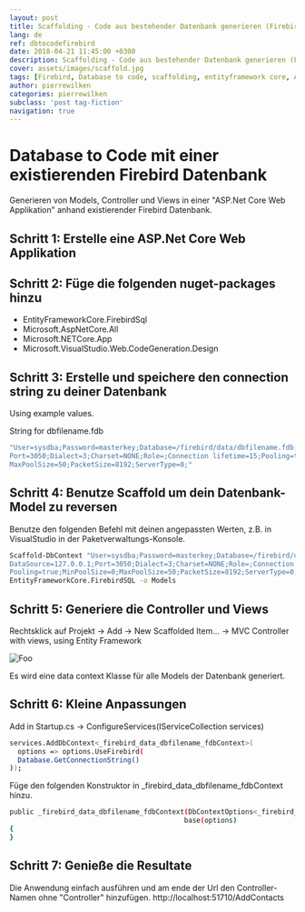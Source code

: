 ```yaml
---
layout: post
title: Scaffolding - Code aus bestehender Datenbank generieren (Firebird Datenbank)
lang: de
ref: dbtocodefirebird
date: 2018-04-21 11:45:00 +0300
description: Scaffolding - Code aus bestehender Datenbank generieren (Firebird Datenbank)
cover: assets/images/scaffold.jpg
tags: [Firebird, Database to code, scaffolding, entityframework core, ASP.Net Core]
author: pierrewilken
categories: pierrewilken
subclass: 'post tag-fiction'
navigation: true
---
```


# Database to Code mit einer existierenden Firebird Datenbank
Generieren von Models, Controller und Views in einer "ASP.Net Core Web Applikation" anhand existierender Firebird Datenbank.

## Schritt 1: Erstelle eine ASP.Net Core Web Applikation

## Schritt 2: Füge die folgenden nuget-packages hinzu
- EntityFrameworkCore.FirebirdSql
- Microsoft.AspNetCore.All
- Microsoft.NETCore.App
- Microsoft.VisualStudio.Web.CodeGeneration.Design

## Schritt 3: Erstelle und speichere den connection string zu deiner Datenbank 
Using example values.

String for dbfilename.fdb 
```sh
"User=sysdba;Password=masterkey;Database=/firebird/data/dbfilename.fdb;DataSource=127.0.0.1;
Port=3050;Dialect=3;Charset=NONE;Role=;Connection lifetime=15;Pooling=true;MinPoolSize=0;
MaxPoolSize=50;PacketSize=8192;ServerType=0;"
```

## Schritt 4: Benutze Scaffold um dein Datenbank-Model zu reversen
Benutze den folgenden Befehl mit deinen angepassten Werten, z.B. in VisualStudio in der Paketverwaltungs-Konsole.
```sh
Scaffold-DbContext "User=sysdba;Password=masterkey;Database=/firebird/data/dbfilename.fdb;
DataSource=127.0.0.1;Port=3050;Dialect=3;Charset=NONE;Role=;Connection lifetime=15;
Pooling=true;MinPoolSize=0;MaxPoolSize=50;PacketSize=8192;ServerType=0;"
EntityFrameworkCore.FirebirdSQL -o Models
```

## Schritt 5: Generiere die Controller und Views
Rechtsklick auf Projekt -> Add -> New Scaffolded Item...
-> MVC Controller with views, using Entity Framework

![Foo](http://pierrewilken.de/assets/img/dbtocode_fb.png)

Es wird eine data context Klasse für alle Models der Datenbank generiert.

## Schritt 6: Kleine Anpassungen
Add in Startup.cs -> ConfigureServices(IServiceCollection services)
 ```sh           
services.AddDbContext<_firebird_data_dbfilename_fdbContext>(
   options => options.UseFirebird(
   Database.GetConnectionString()
 ));
```

Füge den folgenden Konstruktor in _firebird_data_dbfilename_fdbContext hinzu.
 ```sh    
public _firebird_data_dbfilename_fdbContext(DbContextOptions<_firebird_data_dbfilename_fdbContext> options) 
                                            base(options)
{            
}
```

## Schritt 7: Genieße die Resultate
Die Anwendung einfach ausführen und am ende der Url den Controller-Namen ohne "Controller" hinzufügen.
http://localhost:51710/AddContacts

